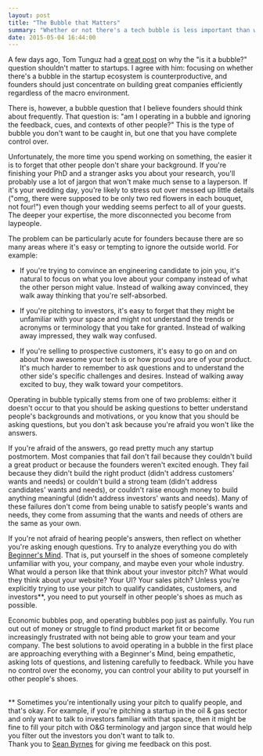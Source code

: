 ```yaml
---
layout: post
title: "The Bubble that Matters"
summary: "Whether or not there's a tech bubble is less important than whether or not you're operating in a personal bubble and ignoring important feedback."
date: 2015-05-04 16:44:00
---
```


A few days ago, Tom Tunguz had a <a href="http://tomtunguz.com/so-what-if-its-a-bubble/" target="_blank">great post</a> on why the "is it a bubble?" question shouldn't matter to startups. I agree with him: focusing on whether there's a bubble in the startup ecosystem is counterproductive, and founders should just concentrate on building great companies efficiently regardless of the macro environment.

There is, however, a bubble question that I believe founders should think about frequently. That question is: "am I operating in a bubble and ignoring the feedback, cues, and contexts of other people?" This is the type of bubble you don't want to be caught in, but one that you have complete control over.

Unfortunately, the more time you spend working on something, the easier it is to forget that other people don't share your background. If you're finishing your PhD and a stranger asks you about your research, you'll probably use a lot of jargon that won't make much sense to a layperson. If it's your wedding day, you're likely to stress out over messed up little details ("omg, there were supposed to be only two red flowers in each bouquet, not four!") even though your wedding seems perfect to all of your guests. The deeper your expertise, the more disconnected you become from laypeople.

The problem can be particularly acute for founders because there are so many areas where it's easy or tempting to ignore the outside world. For example:

* If you're trying to convince an engineering candidate to join you, it's natural to focus on what you love about your company instead of what the other person might value. Instead of walking away convinced, they walk away thinking that you're self-absorbed.

* If you're pitching to investors, it's easy to forget that they might be unfamiliar with your space and might not understand the trends or acronyms or terminology that you take for granted. Instead of walking away impressed, they walk way confused.

* If you're selling to prospective customers, it's easy to go on and on about how awesome your tech is or how proud you are of your product. It's much harder to remember to ask questions and to understand the other side's specific challenges and desires. Instead of walking away excited to buy, they walk toward your competitors.

Operating in bubble typically stems from one of two problems: either it doesn't occur to that you should be asking questions to better understand people's backgrounds and motivations, or you know that you should be asking questions, but you don't ask because you're afraid you won't like the answers.

If you're afraid of the answers, go read pretty much any startup postmortem. Most companies that fail don't fail because they couldn't build a great product or because the founders weren't excited enough. They fail because they didn't build the right product (didn't address customers' wants and needs) or couldn't build a strong team (didn't address candidates' wants and needs), or couldn't raise enough money to build anything meaningful (didn't address investors' wants and needs). Many of these failures don't come from being unable to satisfy people's wants and needs, they come from assuming that the wants and needs of others are the same as your own.

If you're not afraid of hearing people's answers, then reflect on whether you're asking enough questions. Try to analyze everything you do with <a href="http://en.wikipedia.org/wiki/Shoshin" target="_blank">Beginner's Mind</a>. That is, put yourself in the shoes of someone completely unfamiliar with you, your company, and maybe even your whole industry. What would a person like that think about your investor pitch? What would they think about your website? Your UI? Your sales pitch? Unless you're explicitly trying to use your pitch to qualify candidates, customers, and investors**, you need to put yourself in other people's shoes as much as possible. 

Economic bubbles pop, and operating bubbles pop just as painfully. You run out out of money or struggle to find product market fit or become increasingly frustrated with not being able to grow your team and your company. The best solutions to avoid operating in a bubble in the first place are approaching everything with a Beginner's Mind, being empathetic, asking lots of questions, and listening carefully to feedback. While you have no control over the economy, you can control your ability to put yourself in other people's shoes.  

<br>
** Sometimes you're intentionally using your pitch to qualify people, and that's okay. For example, if you're pitching a startup in the oil & gas sector and only want to talk to investors familiar with that space, then it might be fine to fill your pitch with O&G terminology and jargon since that would help you filter out the investors you don't want to talk to.  
<br>
Thank you to <a href="http://seanonstartups.co/" target="_blank">Sean Byrnes</a> for giving me feedback on this post.